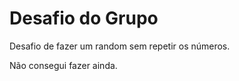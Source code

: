 # Desafio do Grupo
 Desafio de fazer um random sem repetir os números.
 
 Não consegui fazer ainda.
